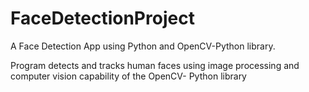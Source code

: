 # FaceDetectionProject
A Face Detection App using Python and OpenCV-Python library.

Program detects and tracks human faces using image processing and computer vision capability of the OpenCV- Python library
